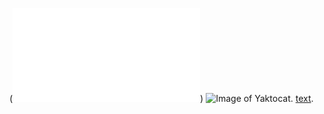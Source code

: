 (![alt-text](_includes/02-image.md))
![Image of Yaktocat](https://octodex.github.com/images/yaktocat.png).
[text](https://example.com).
